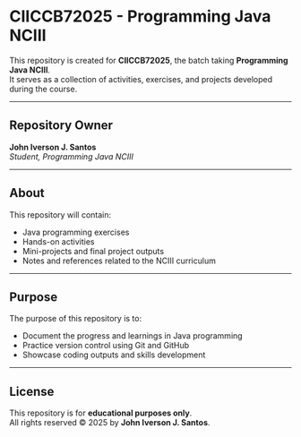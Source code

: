 # CIICCB72025 - Programming Java NCIII

This repository is created for **CIICCB72025**, the batch taking **Programming Java NCIII**.  
It serves as a collection of activities, exercises, and projects developed during the course.

---

## Repository Owner
**John Iverson J. Santos**  
*Student, Programming Java NCIII*

---

## About
This repository will contain:
- Java programming exercises
- Hands-on activities
- Mini-projects and final project outputs
- Notes and references related to the NCIII curriculum

---

## Purpose
The purpose of this repository is to:
- Document the progress and learnings in Java programming
- Practice version control using Git and GitHub
- Showcase coding outputs and skills development

---

## License
This repository is for **educational purposes only**.  
All rights reserved © 2025 by **John Iverson J. Santos**.
